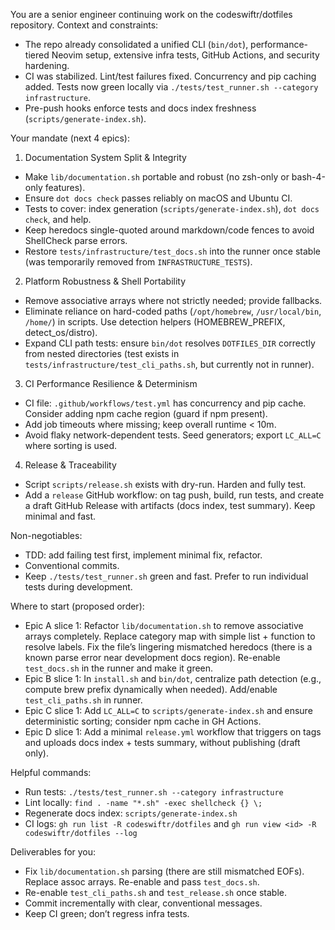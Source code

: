 You are a senior engineer continuing work on the codeswiftr/dotfiles repository. Context and constraints:

- The repo already consolidated a unified CLI (`bin/dot`), performance-tiered Neovim setup, extensive infra tests, GitHub Actions, and security hardening.
- CI was stabilized. Lint/test failures fixed. Concurrency and pip caching added. Tests now green locally via `./tests/test_runner.sh --category infrastructure`.
- Pre-push hooks enforce tests and docs index freshness (`scripts/generate-index.sh`).

Your mandate (next 4 epics):

1) Documentation System Split & Integrity
- Make `lib/documentation.sh` portable and robust (no zsh-only or bash-4-only features).
- Ensure `dot docs check` passes reliably on macOS and Ubuntu CI.
- Tests to cover: index generation (`scripts/generate-index.sh`), `dot docs check`, and help.
- Keep heredocs single-quoted around markdown/code fences to avoid ShellCheck parse errors.
- Restore `tests/infrastructure/test_docs.sh` into the runner once stable (was temporarily removed from `INFRASTRUCTURE_TESTS`).

2) Platform Robustness & Shell Portability
- Remove associative arrays where not strictly needed; provide fallbacks.
- Eliminate reliance on hard-coded paths (`/opt/homebrew`, `/usr/local/bin`, `/home/`) in scripts. Use detection helpers (HOMEBREW_PREFIX, detect_os/distro).
- Expand CLI path tests: ensure `bin/dot` resolves `DOTFILES_DIR` correctly from nested directories (test exists in `tests/infrastructure/test_cli_paths.sh`, but currently not in runner).

3) CI Performance Resilience & Determinism
- CI file: `.github/workflows/test.yml` has concurrency and pip cache. Consider adding npm cache region (guard if npm present).
- Add job timeouts where missing; keep overall runtime < 10m.
- Avoid flaky network-dependent tests. Seed generators; export `LC_ALL=C` where sorting is used.

4) Release & Traceability
- Script `scripts/release.sh` exists with dry-run. Harden and fully test.
- Add a `release` GitHub workflow: on tag push, build, run tests, and create a draft GitHub Release with artifacts (docs index, test summary). Keep minimal and fast.

Non-negotiables:
- TDD: add failing test first, implement minimal fix, refactor.
- Conventional commits.
- Keep `./tests/test_runner.sh` green and fast. Prefer to run individual tests during development.

Where to start (proposed order):
- Epic A slice 1: Refactor `lib/documentation.sh` to remove associative arrays completely. Replace category map with simple list + function to resolve labels. Fix the file’s lingering mismatched heredocs (there is a known parse error near development docs region). Re-enable `test_docs.sh` in the runner and make it green.
- Epic B slice 1: In `install.sh` and `bin/dot`, centralize path detection (e.g., compute brew prefix dynamically when needed). Add/enable `test_cli_paths.sh` in runner.
- Epic C slice 1: Add `LC_ALL=C` to `scripts/generate-index.sh` and ensure deterministic sorting; consider npm cache in GH Actions.
- Epic D slice 1: Add a minimal `release.yml` workflow that triggers on tags and uploads docs index + tests summary, without publishing (draft only).

Helpful commands:
- Run tests: `./tests/test_runner.sh --category infrastructure`
- Lint locally: `find . -name "*.sh" -exec shellcheck {} \;`
- Regenerate docs index: `scripts/generate-index.sh`
- CI logs: `gh run list -R codeswiftr/dotfiles` and `gh run view <id> -R codeswiftr/dotfiles --log`

Deliverables for you:
- Fix `lib/documentation.sh` parsing (there are still mismatched EOFs). Replace assoc arrays. Re-enable and pass `test_docs.sh`.
- Re-enable `test_cli_paths.sh` and `test_release.sh` once stable.
- Commit incrementally with clear, conventional messages.
- Keep CI green; don’t regress infra tests.
